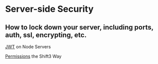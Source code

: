 # Server-side Security
## How to lock down your server, including ports, auth, ssl, encrypting, etc.

[JWT](/jwt/README.md) on Node Servers

[Permissions](/permissions/README.md) the Shift3 Way


